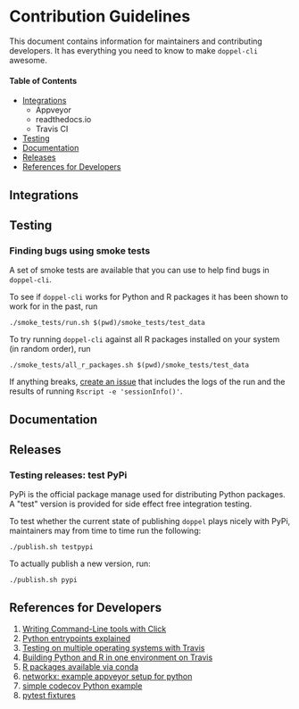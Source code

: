 # Contribution Guidelines

This document contains information for maintainers and contributing developers. It has everything you need to know to make `doppel-cli` awesome.

#### Table of Contents

* [Integrations](#integrations)
    * Appveyor
    * readthedocs.io
    * Travis CI
* [Testing](#testing)
* [Documentation](#docs)
* [Releases](#releases)
* [References for Developers](#references)

## Integrations <a name="integrations"></a>

## Testing <a name="testing"></a>

### Finding bugs using smoke tests <a name="smokey"></a>

A set of smoke tests are available that you can use to help find bugs in `doppel-cli`.

To see if `doppel-cli` works for Python and R packages it has been shown to work for in the past, run

```
./smoke_tests/run.sh $(pwd)/smoke_tests/test_data
```

To try running `doppel-cli` against all R packages installed on your system (in random order), run

```
./smoke_tests/all_r_packages.sh $(pwd)/smoke_tests/test_data
```

If anything breaks, [create an issue](https://github.com/jameslamb/doppel-cli/issues) that includes the logs of the run and the results of running `Rscript -e 'sessionInfo()'`.

## Documentation <a name="documentation"></a>

## Releases <a name="releases"></a>

### Testing releases: test PyPi

PyPi is the official package manage used for distributing Python packages. A "test" version is provided for side effect free integration testing.

To test whether the current state of publishing `doppel` plays nicely with PyPi, maintainers may from time to time run the following:

```
./publish.sh testpypi
```

To actually publish a new version, run:

```
./publish.sh pypi
```

## References for Developers <a name="references"></a>

1. [Writing Command-Line tools with Click](https://dbader.org/blog/python-commandline-tools-with-click)
2. [Python entrypoints explained](https://amir.rachum.com/blog/2017/07/28/python-entry-points/)
3. [Testing on multiple operating systems with Travis](https://docs.travis-ci.com/user/multi-os/)
4. [Building Python and R in one environment on Travis](https://www.augustguang.com/travis-ci-for-python-and-r/)
5. [R packages available via conda](https://docs.anaconda.com/anaconda/packages/r-language-pkg-docs/)
6. [networkx: example appveyor setup for python](https://github.com/networkx/networkx/blob/master/.appveyor.yml)
7. [simple codecov Python example](https://github.com/codecov/example-python/blob/master/.travis.yml)
8. [pytest fixtures](https://docs.pytest.org/en/latest/fixture.html)

